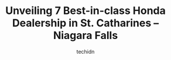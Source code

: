 ---
layout: ampstory
image: https://i0.wp.com/www.auto.or.id/wp-content/uploads/2023/06/eds-auto-sales-0-st-catharines-niagara-falls-1686324913.jpeg?resize=640,853
author: techidn
featured: false
description: St. Catharines – Niagara Falls, Ontario, Canada is a haven for Honda Dealership enthusiasts, boasting an impressive array of 7 top-notch establishments. Whether youre a seasoned connoisse
title: Unveiling 7 Best-in-class Honda Dealership in St. Catharines – Niagara Falls
cover:
   title: Unveiling 7 Best-in-class Honda Dealership in St. Catharines – Niagara Falls
   subtitle: AUTO.OR.ID
   background: https://www.auto.or.id/wp-content/uploads/2023/06/eds-auto-sales-0-st-catharines-niagara-falls-1686324913.jpeg

pages: 
 - layout: thirds
   top: <h1>#1 CMH Auto SUPERSTORE</h1>
   bottom: "<p>Great experience. Graham was able to meet with us, understand what we were looking for, and narrow down to a few cars that fit our needs. Selection is great and prices ar</p>"
   background: https://www.auto.or.id/wp-content/uploads/2023/06/eds-auto-sales-1-st-catharines-niagara-falls-1686324914.jpeg
   backgroundblur: true
 - layout: thirds
   top: <h1>#2 Performance Acura Niagara</h1>
   bottom: "<p>158 Scott St, St. Catharines, ON L2N 1H1, Canada</p>"
   background: https://www.auto.or.id/wp-content/uploads/2023/06/eds-auto-sales-2-st-catharines-niagara-falls-1686324915.jpeg
   cta:
      link: https://www.auto.or.id/unveiling-7-best-in-class-honda-dealership-in-st-catharines-niagara-falls/
      text: Unveiling 7 Best-in-class Honda Dealership in St. Catharines – Niagara Falls
 - layout: thirds
   top: <h1>#3 Hamburg Honda</h1>
   bottom: "<p>7227 Dorchester Rd, Niagara Falls, ON L2G 5V7, Canada</p>"
   background: https://images.unsplash.com/photo-1513219872556-78665cfff8bb?ixlib=rb-4.0.3&ixid=MnwxMjA3fDB8MHxwaG90by1wYWdlfHx8fGVufDB8fHx8&auto=format&fit=crop&w=640&h=853&q=80
   cta:
      link: https://www.auto.or.id/unveiling-7-best-in-class-honda-dealership-in-st-catharines-niagara-falls/
      text: Unveiling 7 Best-in-class Honda Dealership in St. Catharines – Niagara Falls
 - layout: thirds
   top: <h1>#4 Hummarh Autos</h1>
   bottom: "<p>219 St Paul St W, St. Catharines, ON L2S 2E2, Canada</p>"
   background: https://images.unsplash.com/photo-1665065337441-699748f75598?ixlib=rb-4.0.3&ixid=MnwxMjA3fDB8MHxwaG90by1wYWdlfHx8fGVufDB8fHx8&auto=format&fit=crop&w=640&h=853&q=80
   cta:
      link: https://www.auto.or.id/unveiling-7-best-in-class-honda-dealership-in-st-catharines-niagara-falls/
      text: Unveiling 7 Best-in-class Honda Dealership in St. Catharines – Niagara Falls
 - layout: thirds
   top: <h1>#5 Bracklands Auto Sales</h1>
   bottom: "<p>239 St Paul St W, St. Catharines, ON L2S 2E4, Canada</p>"
   background: https://images.unsplash.com/photo-1494976351278-20cf4a33d65b?ixlib=rb-4.0.3&ixid=MnwxMjA3fDB8MHxwaG90by1wYWdlfHx8fGVufDB8fHx8&auto=format&fit=crop&w=640&h=853&q=80
   cta:
      link: https://www.auto.or.id/unveiling-7-best-in-class-honda-dealership-in-st-catharines-niagara-falls/
      text: Unveiling 7 Best-in-class Honda Dealership in St. Catharines – Niagara Falls
 - layout: thirds
   top: <h1>#6 Eds Auto Sales</h1>
   bottom: "<p>250 Merritt St, St. Catharines, ON L2T 1J8, Canada</p>"
   background: https://images.unsplash.com/photo-1622398703904-7ae5d55f8e1a?ixlib=rb-4.0.3&ixid=MnwxMjA3fDB8MHxwaG90by1wYWdlfHx8fGVufDB8fHx8&auto=format&fit=crop&w=640&h=853&q=80
   cta:
      link: https://www.auto.or.id/unveiling-7-best-in-class-honda-dealership-in-st-catharines-niagara-falls/
      text: Unveiling 7 Best-in-class Honda Dealership in St. Catharines – Niagara Falls
 - layout: thirds
   top: <h1>#7 RightRide St. Catharines</h1>
   bottom: "<p>125 Hartzel Rd, St. Catharines, ON L2P 1N6, Canada</p>"
   background: https://images.unsplash.com/photo-1639928187615-feef219500a4?ixlib=rb-4.0.3&ixid=MnwxMjA3fDB8MHxwaG90by1wYWdlfHx8fGVufDB8fHx8&auto=format&fit=crop&w=640&h=853&q=80
   cta:
      link: https://www.auto.or.id/unveiling-7-best-in-class-honda-dealership-in-st-catharines-niagara-falls/
      text: Unveiling 7 Best-in-class Honda Dealership in St. Catharines – Niagara Falls
 - layout: thirds
   middle: Continue reading...
   background: https://images.unsplash.com/photo-1603745716263-84cfdb9f366d?ixlib=rb-4.0.3&ixid=MnwxMjA3fDB8MHxwaG90by1wYWdlfHx8fGVufDB8fHx8&auto=format&fit=crop&w=640&h=853&q=80
   cta:
      link: https://www.auto.or.id/unveiling-7-best-in-class-honda-dealership-in-st-catharines-niagara-falls/
      text: Unveiling 7 Best-in-class Honda Dealership in St. Catharines – Niagara Falls

---